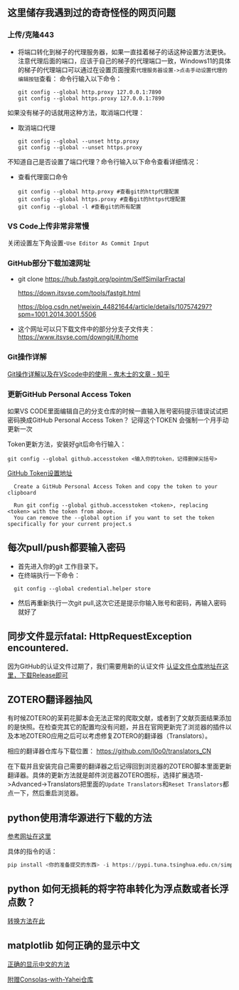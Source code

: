 ## 这里储存我遇到过的奇奇怪怪的网页问题
### 上传/克隆443
- 将端口转化到梯子的代理服务器，如果一直挂着梯子的话这种设置方法更快。
  注意代理后面的端口，应该于自己的梯子的代理端口一致，Windows11的具体的梯子的代理端口可以通过在设置页面搜索`代理服务器设置->点击手动设置代理的编辑按钮`查看：
  命令行输入以下命令：
  ```
  git config --global http.proxy 127.0.0.1:7890
  git config --global https.proxy 127.0.0.1:7890
  ```
如果没有梯子的话就用这种方法，取消端口代理：
- 取消端口代理
  ``` 
  git config --global --unset http.proxy
  git config --global --unset https.proxy
  ```
不知道自己是否设置了端口代理？命令行输入以下命令查看详细情况：
- 查看代理窗口命令
  ```
  git config --global http.proxy #查看git的http代理配置
  git config --global https.proxy #查看git的https代理配置
  git config --global -l #查看git的所有配置
  ```
### VS Code上传非常非常慢
  关闭设置左下角设置-`Use Editor As Commit Input`
### GitHub部分下载加速网址

  - git clone https://hub.fastgit.org/pointm/SelfSimilarFractal  

    https://down.itsvse.com/tools/fastgit.html
    
    https://blog.csdn.net/weixin_44821644/article/details/107574297?spm=1001.2014.3001.5506

  - 这个网址可以只下载文件中的部分分支子文件夹：
  https://www.itsvse.com/downgit/#/home

### Git操作详解

[Git操作详解以及在VScode中的使用 - 鬼木士的文章 - 知乎](https://zhuanlan.zhihu.com/p/276376558)


### 更新GitHub Personal Access Token
如果VS CODE里面编辑自己的分支仓库的时候一直输入账号密码提示错误试试把密码换成GitHub Personal Access Token？
记得这个TOKEN 会强制一个月手动更新一次

Token更新方法，安装好git后命令行输入：
```
git config --global github.accesstoken <输入你的token，记得删掉尖括号>
```
[GitHub Token设置地址](https://github.com/settings/tokens)
```
  Create a GitHub Personal Access Token and copy the token to your clipboard 

  Run git config --global github.accesstoken <token>, replacing <token> with the token from above.
  You can remove the --global option if you want to set the token specifically for your current project.s
```
## 每次pull/push都要输入密码
- 首先进入你的git 工作目录下。
- 在终端执行一下命令：
``` 
  git config --global credential.helper store
```
- 然后再重新执行一次git pull,这次它还是提示你输入账号和密码，再输入密码就好了

## 同步文件显示fatal: HttpRequestException encountered.

因为GitHub的认证文件过期了，我们需要用新的认证文件
[认证文件仓库地址在这里，下载Release即可](https://github.com/microsoft/Git-Credential-Manager-for-Windows/tree/v1.14.0)

## ZOTERO翻译器抽风
有时候ZOTERO的茉莉花脚本会无法正常的爬取文献，或者到了文献页面结果添加的是快照。在检查完其它的配置均没有问题，并且在官网更新完了浏览器的插件以及本地ZOTERO应用之后可以考虑修复ZOTERO的翻译器（Translators）。

相应的翻译器仓库与下载位置：
https://github.com/l0o0/translators_CN

在下载并且安装完自己需要的翻译器之后记得回到浏览器的ZOTERO脚本里面更新翻译器。具体的更新方法就是邮件浏览器ZOTERO图标，选择扩展选项->Advanced->Translators把里面的`Update Translators`和`Reset Translators`都点一下，然后重启浏览器。

## python使用清华源进行下载的方法
[参考网址在这里](https://zhuanlan.zhihu.com/p/129866307)

具体的指令的话：
```python
pip install <你的准备提交的东西> -i https://pypi.tuna.tsinghua.edu.cn/simple
```
## python 如何无损耗的将字符串转化为浮点数或者长浮点数？
[转换方法在此](https://www.delftstack.com/zh/howto/python/how-to-convert-string-to-float-or-int/#%E5%9C%A8-python-%E4%B8%AD%E9%80%9A%E8%BF%87-astliteral_eval-%E5%B0%86%E5%AD%97%E7%AC%A6%E4%B8%B2%E8%BD%AC%E6%8D%A2%E4%B8%BA-float-%E6%88%96-int)

## matplotlib 如何正确的显示中文
[正确的显示中文的方法](https://zhuanlan.zhihu.com/p/345605782)

[附赠Consolas-with-Yahei仓库](https://github.com/crvdgc/Consolas-with-Yahei/tree/master)
